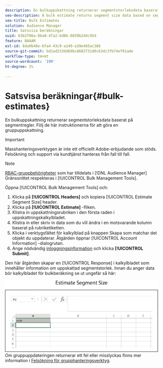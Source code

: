```yaml
---
description: En bulkuppskattning returnerar segmentstorleksdata baserat på segmentregler. Följ de här instruktionerna för att göra en gruppuppskattning.
seo-description: A bulk estimate returns segment size data based on segment rules. Follow these instructions to make a bulk estimate request.
seo-title: Bulk Estimates
solution: Audience Manager
title: Satsvisa beräkningar
uuid: 63b2f06a-8ba0-47a2-bd0b-8039b2d4c95d
feature: BAAAM
exl-id: 8da0b48e-6fa4-43c9-a149-a39e465ac366
source-git-commit: bd1ad233dd69bc8683731d0c63dc3fb74ef91ade
workflow-type: tm+mt
source-wordcount: '199'
ht-degree: 2%

---
```


# Satsvisa beräkningar{#bulk-estimates}

En bulkuppskattning returnerar segmentstorleksdata baserat på segmentregler. Följ de här instruktionerna för att göra en gruppuppskattning.

>[!IMPORTANT]
>
>Masshanteringsverktygen är inte ett officiellt Adobe-erbjudande som stöds. Felsökning och support via kundtjänst hanteras från fall till fall.

<!-- 

t_bulk_estimates.xml

 -->

>[!NOTE]
>
>[RBAC-gruppbehörigheter](../../features/administration/administration-overview.md) som har tilldelats i [!DNL Audience Manager] Gränssnittet respekteras i [!UICONTROL Bulk Management Tools].

Öppna [!UICONTROL Bulk Management Tools] och:

1. Klicka på **[!UICONTROL Headers]** och kopiera [!UICONTROL Estimate Segment Size] header.
2. Klicka på **[!UICONTROL Estimate]** -fliken.
3. Klistra in uppskattningsrubriken i den första raden i uppskattningskalkylbladet.
4. Klistra in eller skriv in data som du vill ändra i en motsvarande kolumn baserat på rubriketiketten.
5. Klicka i verktygsfältet för kalkylblad på knappen Skapa som matchar det objekt du uppdaterar.
Åtgärden öppnar [!UICONTROL Account Information] -dialogrutan.
6. Ange nödvändig [inloggningsinformation](../../reference/bulk-management-tools/bulk-management-intro.md#auth-reqs) och klicka **[!UICONTROL Submit]**.

Den här åtgärden skapar en [!UICONTROL Response] i kalkylbladet som innehåller information om uppskattad segmentstorlek. Innan du anger data bör kalkylbladet för bulkberäkning se ut ungefär så här:

![](assets/estimate.png)
Om gruppuppdateringen returnerar ett fel eller misslyckas finns mer information i [Felsökning för grupphanteringsverktyg](../../reference/bulk-management-tools/bulk-troubleshooting.md).
